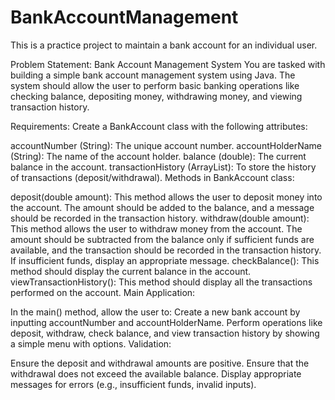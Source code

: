 # BankAccountManagement
This is a practice project to maintain a bank account for an individual user.


Problem Statement: Bank Account Management System
You are tasked with building a simple bank account management system using Java. The system should allow the user to perform basic banking operations like checking balance, depositing money, withdrawing money, and viewing transaction history.

Requirements:
Create a BankAccount class with the following attributes:

accountNumber (String): The unique account number.
accountHolderName (String): The name of the account holder.
balance (double): The current balance in the account.
transactionHistory (ArrayList<String>): To store the history of transactions (deposit/withdrawal).
Methods in BankAccount class:

deposit(double amount): This method allows the user to deposit money into the account. The amount should be added to the balance, and a message should be recorded in the transaction history.
withdraw(double amount): This method allows the user to withdraw money from the account. The amount should be subtracted from the balance only if sufficient funds are available, and the transaction should be recorded in the transaction history. If insufficient funds, display an appropriate message.
checkBalance(): This method should display the current balance in the account.
viewTransactionHistory(): This method should display all the transactions performed on the account.
Main Application:

In the main() method, allow the user to:
Create a new bank account by inputting accountNumber and accountHolderName.
Perform operations like deposit, withdraw, check balance, and view transaction history by showing a simple menu with options.
Validation:

Ensure the deposit and withdrawal amounts are positive.
Ensure that the withdrawal does not exceed the available balance.
Display appropriate messages for errors (e.g., insufficient funds, invalid inputs).
